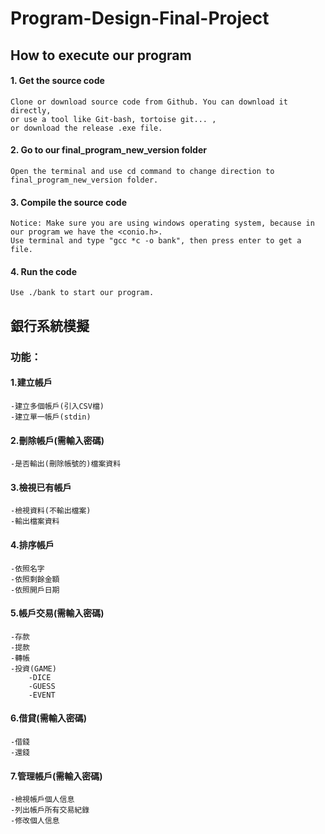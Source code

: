 # Program-Design-Final-Project

## How to execute our program

####  1. Get the source code
    Clone or download source code from Github. You can download it directly, 
    or use a tool like Git-bash, tortoise git... ,
    or download the release .exe file.
####  2. Go to our final_program_new_version folder
    Open the terminal and use cd command to change direction to final_program_new_version folder.
####  3. Compile the source code
    Notice: Make sure you are using windows operating system, because in our program we have the <conio.h>.
    Use terminal and type "gcc *c -o bank", then press enter to get a file.
####  4. Run the code
    Use ./bank to start our program.

## 銀行系統模擬

### 功能：

#### 1.建立帳戶
    -建立多個帳戶(引入CSV檔)
    -建立單一帳戶(stdin)

#### 2.刪除帳戶(需輸入密碼)
    -是否輸出(刪除帳號的)檔案資料

#### 3.檢視已有帳戶
    -檢視資料(不輸出檔案)
    -輸出檔案資料

#### 4.排序帳戶
    -依照名字
    -依照剩餘金額
    -依照開戶日期

#### 5.帳戶交易(需輸入密碼)
    -存款
    -提款
    -轉帳
    -投資(GAME)
        -DICE
        -GUESS
        -EVENT

#### 6.借貸(需輸入密碼)
    -借錢
    -還錢

#### 7.管理帳戶(需輸入密碼)
    -檢視帳戶個人信息
    -列出帳戶所有交易紀錄
    -修改個人信息
